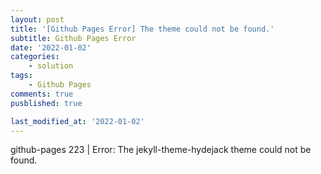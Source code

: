 ```yaml
---
layout: post
title: '[Github Pages Error] The theme could not be found.'
subtitle: Github Pages Error
date: '2022-01-02'
categories:
    - solution
tags:
    - Github Pages
comments: true
pusblished: true

last_modified_at: '2022-01-02'
---
```


github-pages 223 | Error:  The jekyll-theme-hydejack theme could not be found.